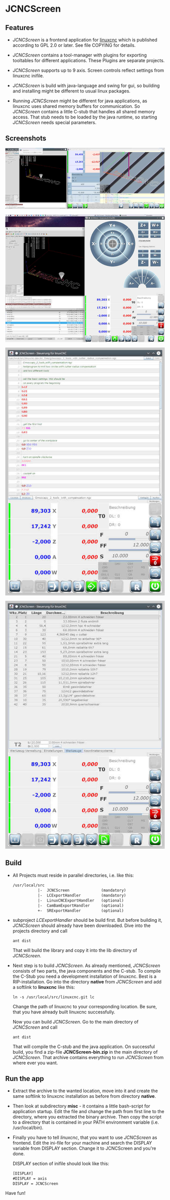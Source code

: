 # JCNCScreen
## Features
* _JCNCScreen_ is a frontend application for [linuxcnc](http://linuxcnc.org) which
  is published according to GPL 2.0 or later. See file COPYING for details.

* _JCNCScreen_ contains a tool-manager with plugins for exporting tooltables for
  different applications. These Plugins are separate projects.

* _JCNCScreen_ supports up to 9 axis. Screen controls reflect settings from
  linuxcnc inifile.

* _JCNCScreen_ is build with java-language and swing for gui, so building and
  installing might be different to usual linux packages.

* Running _JCNCScreen_ might be different for java applications, as linuxcnc
  uses shared memory buffers for communication. So _JCNCScreen_ contains a
  little C-stub that handles all shared memory access. That stub needs to be
  loaded by the java runtime, so starting _JCNCScreen_ needs special parameters.

## Screenshots
[![screenshot](doc/LC_Test_thumb01.jpg)](doc/LC_Test01.jpg)

[![screenshot](doc/LC_Jog_thumb01.jpg)](doc/LC_Jog01.jpg)

[![screenshot](doc/LC_GCedit_thumb01.jpg)](doc/LC_GCedit01.jpg)

[![screenshot](doc/LC_TT_thumb01.jpg)](doc/LC_TT01.jpg)

## Build
* All Projects must reside in parallel directories, i.e. like this:
  ```
  /usr/local/src
             |-  JCNCScreen              (mandatory)
             |-  LCExportHandler         (mandatory)
             |-  LinuxCNCExportHandler   (optional)
             |-  CamBamExportHandler     (optional)
             +-  SRExportHandler         (optional)
  ```
* subproject _LCExportHandler_ should be build first.
  But before building it, _JCNCScreen_ should already have been downloaded.
  Dive into the projects directory and call
  ```
  ant dist
  ```
  That will build the library and copy it into the lib directory of _JCNCScreen_.

* Next step is to build _JCNCScreen_.
  As already mentioned, _JCNCScreen_ consists of two parts, the java components
  and the C-stub. To compile the C-Stub you need a development installation of
  linuxcnc. Best is a RIP-installation.
  Go into the directory **native** from _JCNCScreen_ and add a softlink
  to **linuxcnc** like this:
  ```
  ln -s /usr/local/src/linuxcnc.git lc
  ```
  Change the path of linuxcnc to your corresponding location.
  Be sure, that you have already built linuxcnc successfully.

  Now you can build _JCNCScreen_. Go to the main directory of _JCNCScreen_
  and call
  ```
  ant dist
  ```
  That will compile the C-stub and the java application.
  On successful build, you find a zip-file **JCNCScreen-bin.zip** in the main
  directory of _JCNCScreen_. That archive contains everything to run _JCNCScreen_
  from where ever you want.

## Run the app
* Extract the archive to the wanted location, move into it and create the same
  softlink to linuxcnc installation as before from directory **native**.

* Then look at subdirectory **misc** - it contains a little bash-script for
  application startup.
  Edit the file and change the path from first line to the directory, where you
  extracted the binary archive. Then copy the script to a directory that is
  contained in your PATH environment variable (i.e. /usr/local/bin).

* Finally you have to tell _linuxcnc_, that you want to use _JCNCScreen_
  as frontend. Edit the ini-file for your machine and search the DISPLAY
  variable from DISPLAY section.
  Change it to JCNCScreen and you're done.

  DISPLAY section of inifile should look like this:
  ```
  [DISPLAY]
  #DISPLAY = axis
  DISPLAY = JCNCScreen
  ```

Have fun!

